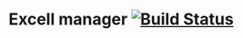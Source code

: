 # Excell manager [![Build Status](https://travis-ci.org/GeorgiyII/excell_lib.svg?branch=development)](https://travis-ci.org/GeorgiyII/excell_lib)
